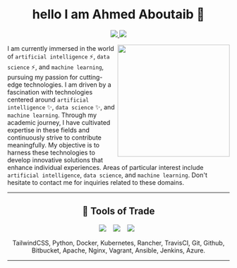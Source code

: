 
<h1 align="center">hello I am Ahmed Aboutaib 👋 </h1>
<p align="center">
  <a href="https://www.linkedin.com/in/ahmed-aboutaib-085089265/">
    <img src="https://img.shields.io/badge/linkedin-0077B5?style=flat&logo=linkedin&logoColor=white"/>
  </a>
  <a href="https://www.instagram.com/aboutaib.ahmed/">
    <img src="https://img.shields.io/badge/instagram-E4405F?style=flat&logo=instagram&logoColor=white"/>
  </a>
</p>

<img src="https://github.com/ahmedaboutaib/ahmed/blob/main/Monkey_Kid_Coding.gif" align="right" width="254"/>
I am currently immersed in the world of <code>artificial intelligence</code> ⚡, <code>data science</code> ⚡, and <code>machine learning</code>, pursuing my passion for cutting-edge technologies. I am driven by a fascination with technologies centered around <code>artificial intelligence</code> ✨, <code>data science</code> ✨, and <code>machine learning</code>. Through my academic journey, I have cultivated expertise in these fields and continuously strive to contribute meaningfully. My objective is to harness these technologies to develop innovative solutions that enhance individual experiences. Areas of particular interest include <code>artificial intelligence</code>, <code>data science</code>, and <code>machine learning</code>. Don't hesitate to contact me for inquiries related to these domains.






<!--
**ahmedaboutaib/ahmedaboutaib** is a ✨ _special_ ✨ repository because its `README.md` (this file) appears on your GitHub profile.

Here are some ideas to get you started:

- 🔭 I’m currently working on ...
- 🌱 I’m currently learning ...
- 👯 I’m looking to collaborate on ...
- 🤔 I’m looking for help with ...
- 💬 Ask me about ...
- 📫 How to reach me: ...
- 😄 Pronouns: ...
- ⚡ Fun fact: ...
-->
<hr>

<h2 align="center"> 🔭 Tools of Trade</h2>
<p align="center">
  <img src="https://encrypted-tbn0.gstatic.com/images?q=tbn:ANd9GcQ5w2wE-T42QEnF0DGBoSqVAME9mLOZOLNMI8dVBwEK&s" />&nbsp;&nbsp;&nbsp;
  <img src="https://img.shields.io/badge/react%20-%2300D9FF.svg?&style=for-the-badge&logo=react&logoColor=white" />&nbsp;&nbsp;&nbsp;
  <img src="https://img.shields.io/badge/tailwind-css%20-%231572B6.svg?&style=for-the-badge&logo=tailwind-css&logoColor=white" />&nbsp;&nbsp;
</p>
<p align="center">TailwindCSS, Python, Docker, Kubernetes, Rancher, TravisCI, Git, Github, Bitbucket, Apache, Nginx, Vagrant, Ansible, Jenkins, Azure.</p>

<hr>
